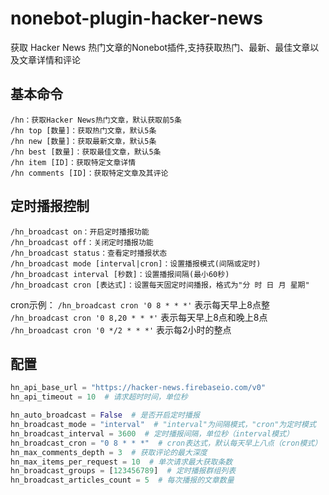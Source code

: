 # nonebot-plugin-hacker-news

获取 Hacker News 热门文章的Nonebot插件,支持获取热门、最新、最佳文章以及文章详情和评论

## 基本命令

``` plaintext
/hn：获取Hacker News热门文章，默认获取前5条
/hn top [数量]：获取热门文章，默认5条
/hn new [数量]：获取最新文章，默认5条
/hn best [数量]：获取最佳文章，默认5条
/hn item [ID]：获取特定文章详情
/hn comments [ID]：获取特定文章及其评论
```

## 定时播报控制

``` plaintext
/hn_broadcast on：开启定时播报功能
/hn_broadcast off：关闭定时播报功能
/hn_broadcast status：查看定时播报状态
/hn_broadcast mode [interval|cron]：设置播报模式(间隔或定时)
/hn_broadcast interval [秒数]：设置播报间隔(最小60秒)
/hn_broadcast cron [表达式]：设置每天固定时间播报，格式为"分 时 日 月 星期"
```

cron示例：
`/hn_broadcast cron '0 8 * * *'` 表示每天早上8点整
`/hn_broadcast cron '0 8,20 * * *'` 表示每天早上8点和晚上8点
`/hn_broadcast cron '0 */2 * * *'` 表示每2小时的整点

## 配置

```python
hn_api_base_url = "https://hacker-news.firebaseio.com/v0"
hn_api_timeout = 10  # 请求超时时间，单位秒

hn_auto_broadcast = False  # 是否开启定时播报
hn_broadcast_mode = "interval"  # "interval"为间隔模式，"cron"为定时模式
hn_broadcast_interval = 3600  # 定时播报间隔，单位秒（interval模式）
hn_broadcast_cron = "0 8 * * *"  # cron表达式，默认每天早上八点（cron模式）
hn_max_comments_depth = 3  # 获取评论的最大深度
hn_max_items_per_request = 10  # 单次请求最大获取条数
hn_broadcast_groups = [123456789]  # 定时播报群组列表
hn_broadcast_articles_count = 5  # 每次播报的文章数量
```
